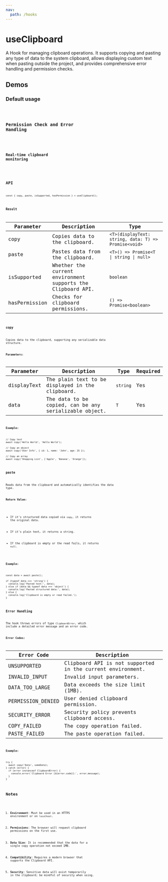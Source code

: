 ```yaml
---
nav:
  path: /hooks
---
```


# useClipboard

A Hook for managing clipboard operations. It supports copying and pasting any type of data to the system clipboard, allows displaying custom text when pasting outside the project, and provides comprehensive error handling and permission checks.

## Demos


### Default usage

<code src="./demo/demo1.tsx" />

### Permission Check and Error Handling

<code src="./demo/demo2.tsx" />


### Real-time clipboard monitoring

<code src="./demo/demo3.tsx" />

## API

```
const { copy, paste, isSupported, hasPermission } = useClipboard();
```

### Result

|Parameter|Description|Type|
|---|---|---|
|copy|Copies data to the clipboard.|`<T>(displayText: string, data: T) => Promise<void>`|
|paste|Pastes data from the clipboard.|`<T>() => Promise<T \| string \| null>`|
|isSupported|Whether the current environment supports the Clipboard API.|`boolean`|
|hasPermission|Checks for clipboard permissions.|`() => Promise<boolean>`|

### copy

Copies data to the clipboard, supporting any serializable data structure.

**Parameters:**

|Parameter|Description|Type|Required|
|---|---|---|---|
|displayText|The plain text to be displayed in the clipboard.|`string`|Yes|
|data|The data to be copied, can be any serializable object.|`T`|Yes|

**Example:**

```
// Copy text
await copy('Hello World', 'Hello World');

// Copy an object
await copy('User Info', { id: 1, name: 'John', age: 25 });

// Copy an array
await copy('Shopping List', ['Apple', 'Banana', 'Orange']);
```

### paste

Reads data from the clipboard and automatically identifies the data type.

**Return Value:**

- If it's structured data copied via `copy`, it returns the original data.

- If it's plain text, it returns a string.

- If the clipboard is empty or the read fails, it returns `null`.


**Example:**

```
const data = await paste();

if (typeof data === 'string') {
  console.log('Pasted text:', data);
} else if (data && typeof data === 'object') {
  console.log('Pasted structured data:', data);
} else {
  console.log('Clipboard is empty or read failed.');
}
```

### Error Handling

The hook throws errors of type `ClipboardError`, which include a detailed error message and an error code.

**Error Codes:**

|Error Code|Description|
|---|---|
|UNSUPPORTED|Clipboard API is not supported in the current environment.|
|INVALID_INPUT|Invalid input parameters.|
|DATA_TOO_LARGE|Data exceeds the size limit (1MB).|
|PERMISSION_DENIED|User denied clipboard permission.|
|SECURITY_ERROR|Security policy prevents clipboard access.|
|COPY_FAILED|The copy operation failed.|
|PASTE_FAILED|The paste operation failed.|

**Example:**

```
try {
  await copy('Data', someData);
} catch (error) {
  if (error instanceof ClipboardError) {
    console.error(`Clipboard Error [${error.code}]:`, error.message);
  }
}
```

## Notes

1. **Environment**: Must be used in an HTTPS environment or on `localhost`.

2. **Permissions**: The browser will request clipboard permissions on the first use.

3. **Data Size**: It is recommended that the data for a single copy operation not exceed 1MB.

4. **Compatibility**: Requires a modern browser that supports the Clipboard API.

5. **Security**: Sensitive data will exist temporarily in the clipboard; be mindful of security when using.

